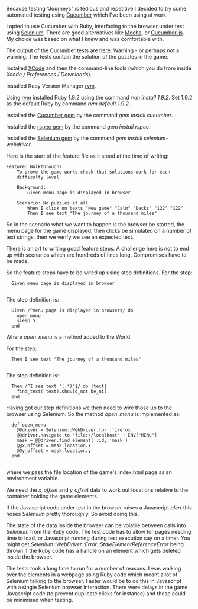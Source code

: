 Because testing "Journeys" is tedious and repetitive I decided
to try some automated testing using [Cucumber](https://cucumber.io/) which I've been
using at work.

I opted to use Cucumber with Ruby, interfacing to the browser under test
using [Selenium](https://docs.seleniumhq.org).  There are good
alternatives like [Mocha](https://mochajs.org/),
or [Cucumber-js](https://github.com/cucumber/cucumber-js).  My choice
was based on what I knew and was comfortable with.

The output of the Cucumber tests are
[here](/Users/peter/Sites/Games/Journeys/resources/cucumber.html).
Warning - or perhaps not a warning.  The tests contain the
solution of the puzzles in the game.

Installed [XCode](https://developer.apple.com/xcode/) and then the command-line tools (which you do from
inside *Xcode / Preferences / Downloads*).

Installed Ruby Version Manager [rvm](https://rvm.io).

Using [rvm](https://rvm.io) installed Ruby 1.9.2 using the command *rvm install 1.9.2*.
Set 1.9.2 as the default Ruby by command *rvm default 1.9.2*.

Installed the [Cucumber gem](https://rubygems.org/gems/cucumber) by the command *gem install cucumber*.

Installed the [rspec gem](https://rubygems.org/gems/rspec) by the command *gem install rspec*.

Installed the [Selenium gem](https://rubygems.org/gems/selenium-webdriver) by the command
*gem install selenium-webdriver*.

Here is the start of the feature file as it stood at the time of
writing:

~~~
Feature: Walkthroughs
	To prove the game works check that solutions work for each
	difficulty level

	Background:
		Given menu page is displayed in browser

	Scenario: No puzzles at all
		When I click on texts "New game" "Calm" "Decks" "122" "122"
		Then I see text "The journey of a thousand miles"

~~~
So in the scenario what we want to happen is the browser
be started, the menu page for the game displayed, then clicks
be simulated on a number of text strings, then we verify we see
an expected text.

There is an art to writing good feature steps.  A challenge here
is not to end up with scenarios which are hundreds of lines long.
Compromises have to be made.

So the feature steps have to be wired up using step
definitions.  For the step:

~~~
  Given menu page is displayed in browser
  
~~~
The step definition is:

~~~
  Given /^menu page is displayed in browser$/ do
	open_menu
	sleep 5
  end

~~~
Where *open_menu* is a method added to the World.

For the step:

~~~
  Then I see text "The journey of a thousand miles"
          
~~~
The step definition is:

~~~
  Then /^I see text "(.*)"$/ do |text|
	find_text( text).should_not be_nil
  end

~~~
Having got our step definitions we then need to wire those up
to the browser using Selenium.  So the method *open_menu*
is implemented as:

~~~
  def open_menu
	@@driver = Selenium::WebDriver.for :firefox
	@@driver.navigate.to "file://localhost" + ENV["MENU"]
	mask = @@driver.find_element( :id, 'mask')
	@@x_offset = mask.location.x
	@@y_offset = mask.location.y
  end
  
~~~
where we pass the file location of the game's index.html
page as an environment variable.

We need the *x_offset* and *y_offset* data to work out
locations relative to the container holding the game
elements.

If the Javascript code under test in the browser raises a
Javascript *alert* this hoses *Selenium* pretty
thoroughly.  So avoid doing this.

The state of the data inside the browser can be volatile
between calls into *Selenium* from the Ruby code.  The
test code has to allow for pages needing time to load,
or Javascript running during test execution say on a timer.
You might get *Selenium::WebDriver::Error::StaleElementReferenceError*
being thrown if the Ruby code has a handle on an element
which gets deleted inside the browser.

The tests took a long time to run for a number of reasons.
I was walking over the elements in a webpage using Ruby code
which meant a lot of Selenium talking to the browser.  Faster
would be to do this in Javascript with a single Selenium
browser interaction.  There were delays in the game Javascript
code (to prevent duplicate clicks for instance) and these
could be minimised when testing.
